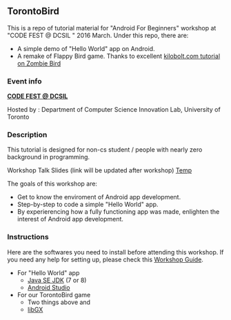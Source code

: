 ## TorontoBird

This is a repo of tutorial material for "Android For Beginners" workshop at "CODE FEST @ DCSIL " 2016 March. 
Under this repo, there are:
* A simple demo of "Hello World" app on Android.
* A remake of Flappy Bird game. Thanks to excellent [kilobolt.com tutorial on Zombie Bird](http://www.kilobolt.com/introduction.html)

### Event info
[**CODE FEST @ DCSIL**](https://www.eventbrite.ca/e/codefest-dcsil-tickets-21589993251)

Hosted by : Department of Computer Science Innovation Lab, University of Toronto

### Description
This tutorial is designed for non-cs student / people with nearly zero background in programming.

Workshop Talk Slides (link will be updated after workshop)
[Temp](https://docs.google.com/presentation/d/1mJ_eGwer4y4DhtkxJeQInO7C5v_d0S7ZvVETHBKMSN0/edit)

The goals of this workshop are:
* Get to know the enviroment of Android app development.
* Step-by-step to code a simple "Hello World" app.
* By experierencing how a fully functioning app was made, enlighten the interest of Android app development.


### Instructions
Here are the softwares you need to install before attending this workshop. If you need any help for setting up, please check this [Workshop Guide](https://docs.google.com/presentation/d/1s8QOGu1r68Q9Ff6SYWhvAjYlxg9XREKiomtVIiU7XzM/edit?usp=sharing).

* For "Hello World" app
  * [Java SE JDK](http://www.oracle.com/technetwork/java/javase/downloads/index.html) (7 or 8)
  * [Android Studio](http://developer.android.com/sdk/index.html#top)
* For our TorontoBird game
  * Two things above and  
  * [libGX](https://libgdx.badlogicgames.com/download.html)



